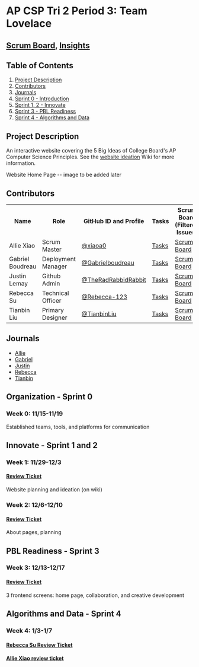 # AP CSP Tri 2 Period 3: Team Lovelace
## [Scrum Board](https://github.com/TheRadRabbidRabbit/Team-Lovelace/projects/1), [Insights](https://github.com/TheRadRabbidRabbit/Team-Lovelace/graphs/contributors)

## Table of Contents
1. [Project Description](https://github.com/TheRadRabbidRabbit/Team-Lovelace#project-description)
2. [Contributors](https://github.com/TheRadRabbidRabbit/Team-Lovelace#contributors)
3. [Journals](https://github.com/TheRadRabbidRabbit/Team-Lovelace#journals)
4. [Sprint 0 - Introduction](https://github.com/TheRadRabbidRabbit/Team-Lovelace#organization---sprint-0)
5. [Sprint 1, 2 - Innovate](https://github.com/TheRadRabbidRabbit/Team-Lovelace#innovate---sprint-1-and-2)
6. [Sprint 3 - PBL Readiness](https://github.com/TheRadRabbidRabbit/Team-Lovelace#pbl-readiness---sprint-3)
7. [Sprint 4 - Algorithms and Data](https://github.com/TheRadRabbidRabbit/Team-Lovelace#algorithms-and-data---sprint-4)

## Project Description

An interactive website covering the 5 Big Ideas of College Board's AP Computer Science Principles.
See the [website ideation](https://github.com/TheRadRabbidRabbit/Team-Lovelace/wiki/Website-Ideation#purpose) Wiki for more information.

Website Home Page -- image to be added later

## Contributors
<table>
   <tr>
    <th> Name        </th>
    <th> Role       </th>
    <th> GitHub ID and Profile                  </th>
    <th> Tasks                                              </th>
    <th> Scrum Board (Filtered Issues)                          </th>
    <th> [Commits](https://github.com/TheRadRabbidRabbit/Team-Lovelace/commits?author=xiaoa0)</th>
   </tr>
   <tr>
    <td> Allie Xiao  </td>
    <td> Scrum Master </td>
    <td> <a href="https://github.com/xiaoa0">@xiaoa0</a></td>
    <td> <a href="https://github.com/TheRadRabbidRabbit/Team-Lovelace/issues/assigned/xiaoa0">Tasks</a></td>
    <td> <a href="https://github.com/TheRadRabbidRabbit/Team-Lovelace/projects/1?card_filter_query=assignee%3Axiaoa0">Scrum Board</a></td>
    <td> <a href="https://github.com/TheRadRabbidRabbit/Team-Lovelace/commits?author=Gabrielboudreau">@Commits</a></td>
  </tr>
   <tr>
    <td> Gabriel Boudreau  </td>
    <td> Deployment Manager </td>
    <td> <a href="https://github.com/Gabrielboudreau">@Gabrielboudreau</a></td>
    <td> <a href="https://github.com/TheRadRabbidRabbit/Team-Lovelace/issues/assigned/Gabrielboudreau">Tasks</a></td>
    <td> <a href="https://github.com/TheRadRabbidRabbit/Team-Lovelace/projects/1?card_filter_query=assignee:Gabrielboudreau">Scrum Board</a></td>
    <td> <a href="https://github.com/TheRadRabbidRabbit/Team-Lovelace/commits?author=Gabrielboudreau">Commits</a></td>
  </tr>
  <tr>
    <td> Justin Lemay  </td>
    <td> Github Admin </td>
    <td> <a href="https://github.com/TheRadRabbidRabbit">@TheRadRabbidRabbit</a></td>
    <td> <a href="https://github.com/TheRadRabbidRabbit/Team-Lovelace/issues/assigned/TheRadRabbidRabbit">Tasks</a></td>
    <td> <a href="https://github.com/TheRadRabbidRabbit/Team-Lovelace/projects/1?card_filter_query=assignee:TheRadRabbidRabbit0">Scrum Board</a></td>
    <td> <a href="https://github.com/TheRadRabbidRabbit/Team-Lovelace/commits?author=TheRadRabbidRabbit">Commits</a></td>
  </tr>
  <tr>
    <td> Rebecca Su  </td>
    <td> Technical Officer </td>
    <td> <a href="https://github.com/Rebecca-123">@Rebecca-123</a></td>
    <td> <a href="https://github.com/TheRadRabbidRabbit/Team-Lovelace/issues/assigned/Rebecca-123">Tasks</a></td>
    <td> <a href="https://github.com/TheRadRabbidRabbit/Team-Lovelace/projects/1?card_filter_query=assignee:Rebecca-123">Scrum Board</a></td>
    <td> <a href="https://github.com/TheRadRabbidRabbit/Team-Lovelace/commits?author=Rebecca-123">Commits</a></td>
  </tr>
  <tr>
    <td> Tianbin Liu </td>
    <td> Primary Designer </td>
    <td> <a href="https://github.com/TianbinLiu">@TianbinLiu</a></td>
    <td> <a href="https://github.com/TheRadRabbidRabbit/Team-Lovelace/issues/assigned/TianbinLiu">Tasks</a></td>
    <td> <a href="https://github.com/TheRadRabbidRabbit/Team-Lovelace/projects/1?card_filter_query=assignee:TianbinLiu">Scrum Board</a></td>
    <td> <a href="https://github.com/TheRadRabbidRabbit/Team-Lovelace/commits?author=TianbinLiu">Commits</a></td>
  </tr>
</table>


## Journals
- [Allie](https://docs.google.com/document/d/1nq3-OJlw7ZGxw-4uEVVfOaJVHPAkBP655eeFVQC-eKY/edit?usp=sharing)
- [Gabriel](https://docs.google.com/document/d/14g0EL3t9ETuV1lztLyBrkC-HJE5YgoFDMPx3iTwfzuA/edit?usp=sharing)
- [Justin](https://docs.google.com/document/d/1AHQbhVttdKFzQNvInH9uTS2ny8JK_y53F66dNiTZVQQ/edit?usp=sharing)
- [Rebecca](https://github.com/Rebecca-123/csp_journal)
- [Tianbin](https://docs.google.com/document/d/1JVrCCc76Q3gFnsQgK4DfJZuFwhvPvr10pgzCrD9bI1A/edit?usp=sharing)

## Organization - Sprint 0 
### Week 0: 11/15-11/19
Established teams, tools, and platforms for communication
## Innovate - Sprint 1 and 2
### Week 1: 11/29-12/3
#### [Review Ticket](https://github.com/TheRadRabbidRabbit/Team-Lovelace/issues/11)
Website planning and ideation (on wiki)
### Week 2: 12/6-12/10
#### [Review Ticket](https://github.com/TheRadRabbidRabbit/Team-Lovelace/issues/24)
About pages, planning 
## PBL Readiness - Sprint 3
### Week 3: 12/13-12/17
#### [Review Ticket](https://github.com/TheRadRabbidRabbit/Team-Lovelace/issues/12)
3 frontend screens: home page, collaboration, and creative development
## Algorithms and Data - Sprint 4
### Week 4: 1/3-1/7
#### [Rebecca Su Review Ticket](https://github.com/Rebecca-123/csp_journal/issues/1)
#### [Allie Xiao review ticket](https://github.com/TheRadRabbidRabbit/Team-Lovelace/issues/45)
